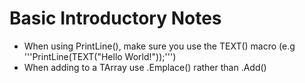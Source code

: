 # Basic Introductory Notes 
 - When using PrintLine(), make sure you use the TEXT() macro (e.g '''PrintLine(TEXT("Hello World!"));''')
 - When adding to a TArray<FString> use .Emplace() rather than .Add()
 